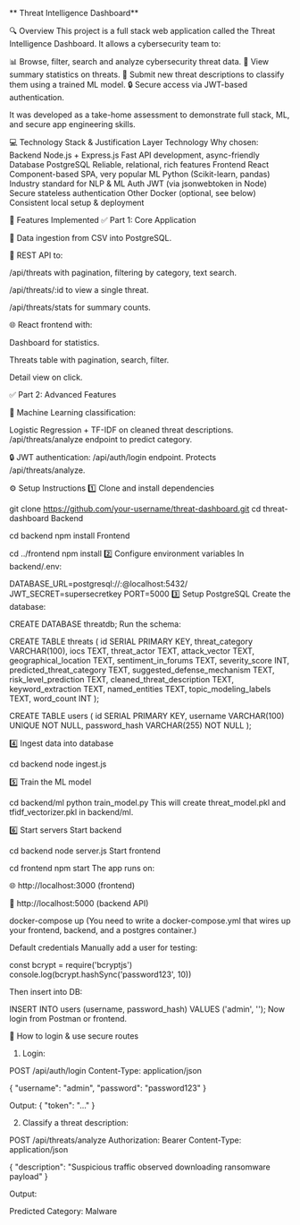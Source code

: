 ** Threat Intelligence Dashboard**

🔍 Overview
This project is a full stack web application called the Threat Intelligence Dashboard.
It allows a cybersecurity team to:

📊 Browse, filter, search and analyze cybersecurity threat data.
🧮 View summary statistics on threats.
🤖 Submit new threat descriptions to classify them using a trained ML model.
🔒 Secure access via JWT-based authentication.

It was developed as a take-home assessment to demonstrate full stack, ML, and secure app engineering skills.

💻 Technology Stack & Justification
Layer	Technology	Why chosen:
Backend	Node.js + Express.js	Fast API development, async-friendly
Database	PostgreSQL	Reliable, relational, rich features
Frontend	React	Component-based SPA, very popular
ML	Python (Scikit-learn, pandas)	Industry standard for NLP & ML
Auth	JWT (via jsonwebtoken in Node)	Secure stateless authentication
Other	Docker (optional, see below)	Consistent local setup & deployment

🚀 Features Implemented
✅ Part 1: Core Application

📂 Data ingestion from CSV into PostgreSQL.

🚀 REST API to:

/api/threats with pagination, filtering by category, text search.

/api/threats/:id to view a single threat.

/api/threats/stats for summary counts.

🌐 React frontend with:

Dashboard for statistics.

Threats table with pagination, search, filter.

Detail view on click.



✅ Part 2: Advanced Features

🤖 Machine Learning classification:

Logistic Regression + TF-IDF on cleaned threat descriptions.
/api/threats/analyze endpoint to predict category.


🔒 JWT authentication:
/api/auth/login endpoint.
Protects /api/threats/analyze.


⚙️ Setup Instructions
1️⃣ Clone and install dependencies


git clone https://github.com/your-username/threat-dashboard.git
cd threat-dashboard
Backend


cd backend
npm install
Frontend


cd ../frontend
npm install
2️⃣ Configure environment variables
In backend/.env:


DATABASE_URL=postgresql://<user>:<password>@localhost:5432/<dbname>
JWT_SECRET=supersecretkey
PORT=5000
3️⃣ Setup PostgreSQL
Create the database:

CREATE DATABASE threatdb;
Run the schema:

CREATE TABLE threats (
  id SERIAL PRIMARY KEY,
  threat_category VARCHAR(100),
  iocs TEXT,
  threat_actor TEXT,
  attack_vector TEXT,
  geographical_location TEXT,
  sentiment_in_forums TEXT,
  severity_score INT,
  predicted_threat_category TEXT,
  suggested_defense_mechanism TEXT,
  risk_level_prediction TEXT,
  cleaned_threat_description TEXT,
  keyword_extraction TEXT,
  named_entities TEXT,
  topic_modeling_labels TEXT,
  word_count INT
);

CREATE TABLE users (
  id SERIAL PRIMARY KEY,
  username VARCHAR(100) UNIQUE NOT NULL,
  password_hash VARCHAR(255) NOT NULL
);

4️⃣ Ingest data into database


cd backend
node ingest.js


5️⃣ Train the ML model


cd backend/ml
python train_model.py
This will create threat_model.pkl and tfidf_vectorizer.pkl in backend/ml.


6️⃣ Start servers
Start backend


cd backend
node server.js
Start frontend


cd frontend
npm start
The app runs on:

🌐 http://localhost:3000 (frontend)

🚀 http://localhost:5000 (backend API)

docker-compose up
(You need to write a docker-compose.yml that wires up your frontend, backend, and a postgres container.)


Default credentials
Manually add a user for testing:


const bcrypt = require('bcryptjs')
console.log(bcrypt.hashSync('password123', 10))


Then insert into DB:

INSERT INTO users (username, password_hash) VALUES ('admin', '<hash>');
Now login from Postman or frontend.


🚀 How to login & use secure routes
1. Login:

POST /api/auth/login
Content-Type: application/json

{
  "username": "admin",
  "password": "password123"
}

Output:
{ "token": "..." }


2. Classify a threat description:

POST /api/threats/analyze
Authorization: Bearer <token>
Content-Type: application/json

{
  "description": "Suspicious traffic observed downloading ransomware payload"
}

Output:

Predicted Category: Malware
